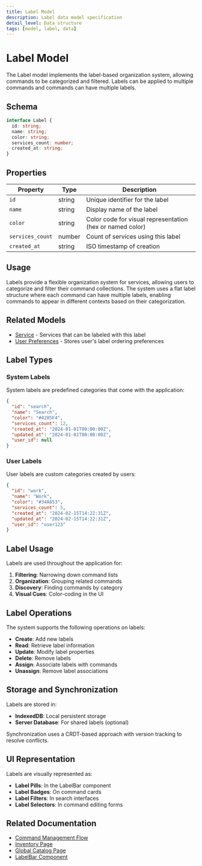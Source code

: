 ```yaml
---
title: Label Model
description: Label data model specification
detail_level: Data structure
tags: [model, label, data]
---
```


# Label Model

The Label model implements the label-based organization system, allowing commands to be categorized and filtered. Labels can be applied to multiple commands and commands can have multiple labels.

## Schema

```typescript
interface Label {
  id: string;
  name: string;
  color: string;
  services_count: number;
  created_at: string;
}
```

## Properties

| Property         | Type   | Description                                               |
| ---------------- | ------ | --------------------------------------------------------- |
| `id`             | string | Unique identifier for the label                           |
| `name`           | string | Display name of the label                                 |
| `color`          | string | Color code for visual representation (hex or named color) |
| `services_count` | number | Count of services using this label                        |
| `created_at`     | string | ISO timestamp of creation                                 |

## Usage

Labels provide a flexible organization system for services, allowing users to categorize and filter their command collections. The system uses a flat label structure where each command can have multiple labels, enabling commands to appear in different contexts based on their categorization.

## Related Models

- [Service](service.md) - Services that can be labeled with this label
- [User Preferences](user-preferences.md) - Stores user's label ordering preferences

## Label Types

### System Labels

System labels are predefined categories that come with the application:

```json
{
  "id": "search",
  "name": "Search",
  "color": "#4285F4",
  "services_count": 12,
  "created_at": "2024-01-01T00:00:00Z",
  "updated_at": "2024-01-01T00:00:00Z",
  "user_id": null
}
```

### User Labels

User labels are custom categories created by users:

```json
{
  "id": "work",
  "name": "Work",
  "color": "#34A853",
  "services_count": 5,
  "created_at": "2024-02-15T14:22:31Z",
  "updated_at": "2024-02-15T14:22:31Z",
  "user_id": "user123"
}
```

## Label Usage

Labels are used throughout the application for:

1. **Filtering**: Narrowing down command lists
2. **Organization**: Grouping related commands
3. **Discovery**: Finding commands by category
4. **Visual Cues**: Color-coding in the UI

## Label Operations

The system supports the following operations on labels:

- **Create**: Add new labels
- **Read**: Retrieve label information
- **Update**: Modify label properties
- **Delete**: Remove labels
- **Assign**: Associate labels with commands
- **Unassign**: Remove label associations

## Storage and Synchronization

Labels are stored in:

- **IndexedDB**: Local persistent storage
- **Server Database**: For shared labels (optional)

Synchronization uses a CRDT-based approach with version tracking to resolve conflicts.

## UI Representation

Labels are visually represented as:

- **Label Pills**: In the LabelBar component
- **Label Badges**: On command cards
- **Label Filters**: In search interfaces
- **Label Selectors**: In command editing forms

## Related Documentation

- [Command Management Flow](../flows/command-management.md)
- [Inventory Page](../pages/inventory.md)
- [Global Catalog Page](../pages/global-catalog.md)
- [LabelBar Component](../components/LabelBar.md)
